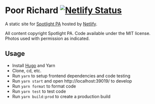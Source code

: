 # Poor Richard [![Netlify Status](https://api.netlify.com/api/v1/badges/0bc95633-f6ac-4e3b-993f-2ec13af97eba/deploy-status)](https://app.netlify.com/sites/poor-richard-spotlightpa/deploys)

A static site for [Spotlight PA](https://lesspage.com) hosted by [Netlify](https://www.netlify.com/).

All content copyright Spotlight PA. Code available under the MIT license. Photos used with permission as indicated.

## Usage
- Install [Hugo](https://gohugo.io/) and Yarn
- Clone, cd, etc.
- Run `yarn` to setup frontend dependencies and code testing
- Run `yarn start` and open http://localhost:39019/ to develop
- Run `yarn format` to format code
- Run `yarn test` to test code
- Run `yarn build:prod` to create a production build
